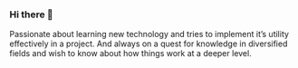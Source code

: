 ### Hi there 👋

Passionate about learning new technology and tries to implement it’s utility effectively in a project.
And always on a quest for knowledge in diversified fields and wish to know about how things work at a deeper level.

<!--
**Abhas-Bhatnagar/Abhas-Bhatnagar** is a ✨ _special_ ✨ repository because its `README.md` (this file) appears on your GitHub profile.

Here are some ideas to get you started:

- 🔭 I’m currently working on ...
- 🌱 I’m currently learning ...
- 👯 I’m looking to collaborate on ...
- 🤔 I’m looking for help with ...
- 💬 Ask me about ...
- 📫 How to reach me: ...
- 😄 Pronouns: ...
- ⚡ Fun fact: ...
-->
